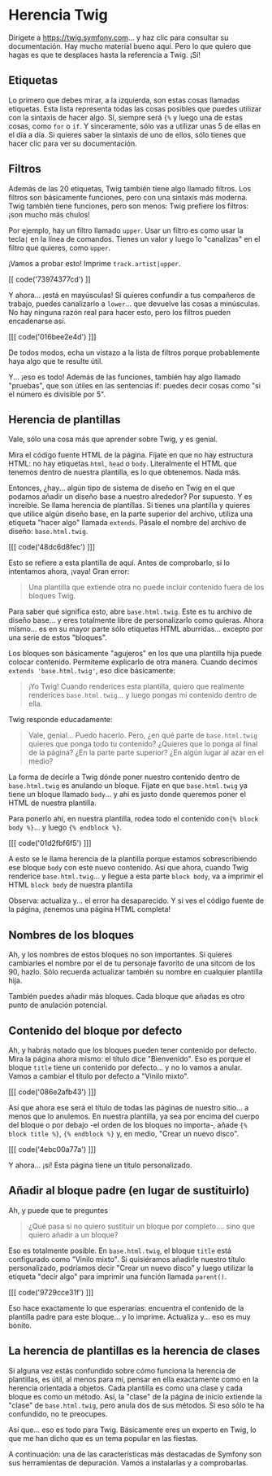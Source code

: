 # Herencia Twig

Dirígete a https://twig.symfony.com... y haz clic para consultar su documentación. Hay mucho material bueno aquí. Pero lo que quiero que hagas es que te desplaces hasta la referencia a Twig. ¡Sí!

## Etiquetas

Lo primero que debes mirar, a la izquierda, son estas cosas llamadas etiquetas. Esta lista representa todas las cosas posibles que puedes utilizar con la sintaxis de hacer algo. Sí, siempre será `{%` y luego una de estas cosas, como `for` o `if`. Y sinceramente, sólo vas a utilizar unas 5 de ellas en el día a día. Si quieres saber la sintaxis de uno de ellos, sólo tienes que hacer clic para ver su documentación.

## Filtros

Además de las 20 etiquetas, Twig también tiene algo llamado filtros. Los filtros son básicamente funciones, pero con una sintaxis más moderna. Twig también tiene funciones, pero son menos: Twig prefiere los filtros: ¡son mucho más chulos!

Por ejemplo, hay un filtro llamado `upper`. Usar un filtro es como usar la tecla`|` en la línea de comandos. Tienes un valor y luego lo "canalizas" en el filtro que quieres, como `upper`.

¡Vamos a probar esto! Imprime `track.artist|upper`.

[[ code('73974377cd') ]]

Y ahora... ¡está en mayúsculas! Si quieres confundir a tus compañeros de trabajo, puedes canalizarlo a `lower`... que devuelve las cosas a minúsculas. No hay ninguna razón real para hacer esto, pero los filtros pueden encadenarse así.

[[[ code('016bee2e4d') ]]]

De todos modos, echa un vistazo a la lista de filtros porque probablemente haya algo que te resulte útil.

Y... ¡eso es todo! Además de las funciones, también hay algo llamado "pruebas", que son útiles en las sentencias if: puedes decir cosas como "si el número es divisible por 5".

## Herencia de plantillas

Vale, sólo una cosa más que aprender sobre Twig, y es genial.

Mira el código fuente HTML de la página. Fíjate en que no hay estructura HTML: no hay etiquetas `html`, `head` o `body`. Literalmente el HTML que tenemos dentro de nuestra plantilla, es lo que obtenemos. Nada más.

Entonces, ¿hay... algún tipo de sistema de diseño en Twig en el que podamos añadir un diseño base a nuestro alrededor? Por supuesto. Y es increíble. Se llama herencia de plantillas. Si tienes una plantilla y quieres que utilice algún diseño base, en la parte superior del archivo, utiliza una etiqueta "hacer algo" llamada `extends`. Pásale el nombre del archivo de diseño: `base.html.twig`.

[[[ code('48dc6d8fec') ]]]

Esto se refiere a esta plantilla de aquí. Antes de comprobarlo, si lo intentamos ahora, ¡vaya! Gran error:

> Una plantilla que extiende otra no puede incluir contenido fuera de los bloques Twig.

Para saber qué significa esto, abre `base.html.twig`. Este es tu archivo de diseño base... y eres totalmente libre de personalizarlo como quieras. Ahora mismo... es en su mayor parte sólo etiquetas HTML aburridas... excepto por una serie de estos "bloques".

Los bloques son básicamente "agujeros" en los que una plantilla hija puede colocar contenido. Permíteme explicarlo de otra manera. Cuando decimos `extends 'base.html.twig'`, eso dice básicamente:

> ¡Yo Twig! Cuando renderices esta plantilla, quiero que realmente renderices
> `base.html.twig`... y luego pongas mi contenido dentro de ella.

Twig responde educadamente:

> Vale, genial... Puedo hacerlo. Pero, ¿en qué parte de `base.html.twig` quieres que ponga
> todo tu contenido? ¿Quieres que lo ponga al final de la página? ¿En la parte
> parte superior? ¿En algún lugar al azar en el medio?

La forma de decirle a Twig dónde poner nuestro contenido dentro de `base.html.twig` es anulando un bloque. Fíjate en que `base.html.twig` ya tiene un bloque llamado `body`... y ahí es justo donde queremos poner el HTML de nuestra plantilla.

Para ponerlo ahí, en nuestra plantilla, rodea todo el contenido con`{% block body %}`... y luego `{% endblock %}`.

[[[ code('01d2fbf6f5') ]]]

A esto se le llama herencia de la plantilla porque estamos sobrescribiendo ese bloque `body` con este nuevo contenido. Así que ahora, cuando Twig renderice `base.html.twig`... y llegue a esta parte `block body`, va a imprimir el HTML `block body` de nuestra plantilla

Observa: actualiza y... el error ha desaparecido. Y si ves el código fuente de la página, ¡tenemos una página HTML completa!

## Nombres de los bloques

Ah, y los nombres de estos bloques no son importantes. Si quieres cambiarles el nombre por el de tu personaje favorito de una sitcom de los 90, hazlo. Sólo recuerda actualizar también su nombre en cualquier plantilla hija.

También puedes añadir más bloques. Cada bloque que añadas es otro punto de anulación potencial.

## Contenido del bloque por defecto

Ah, y habrás notado que los bloques pueden tener contenido por defecto. Mira la página ahora mismo: el título dice "Bienvenido". Eso es porque el bloque `title` tiene un contenido por defecto... y no lo vamos a anular. Vamos a cambiar el título por defecto a "Vinilo mixto".

[[[ code('086e2afb43') ]]]

Así que ahora ese será el título de todas las páginas de nuestro sitio... a menos que lo anulemos. En nuestra plantilla, ya sea por encima del cuerpo del bloque o por debajo -el orden de los bloques no importa-, añade `{% block title %}`, `{% endblock %}` y, en medio, "Crear un nuevo disco".

[[[ code('4ebc00a77a') ]]]

Y ahora... ¡sí! Esta página tiene un título personalizado.

## Añadir al bloque padre (en lugar de sustituirlo)

Ah, y puede que te preguntes

> ¿Qué pasa si no quiero sustituir un bloque por completo.... sino que quiero
> añadir a un bloque?

Eso es totalmente posible. En `base.html.twig`, el bloque `title` está configurado como "Vinilo mixto". Si quisiéramos añadirle nuestro título personalizado, podríamos decir "Crear un nuevo disco" y luego utilizar la etiqueta "decir algo" para imprimir una función llamada `parent()`.

[[[ code('9729cce31f') ]]]

Eso hace exactamente lo que esperarías: encuentra el contenido de la plantilla padre para este bloque... y lo imprime. Actualiza y... eso es muy bonito.

## La herencia de plantillas es la herencia de clases

Si alguna vez estás confundido sobre cómo funciona la herencia de plantillas, es útil, al menos para mí, pensar en ella exactamente como en la herencia orientada a objetos. Cada plantilla es como una clase y cada bloque es como un método. Así, la "clase" de la página de inicio extiende la "clase" de `base.html.twig`, pero anula dos de sus métodos. Si eso sólo te ha confundido, no te preocupes.

Así que... eso es todo para Twig. Básicamente eres un experto en Twig, lo que me han dicho que es un tema popular en las fiestas.

A continuación: una de las características más destacadas de Symfony son sus herramientas de depuración. Vamos a instalarlas y a comprobarlas.
